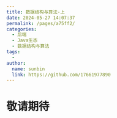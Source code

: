 ```yaml
---
title: 数据结构与算法-上
date: 2024-05-27 14:07:37
permalink: /pages/a75ff2/
categories:
  - 后端
  - Java生态
  - 数据结构与算法
tags:
  - 
author: 
  name: sunbin
  link: https://github.com/17661977890
---
```

# 敬请期待